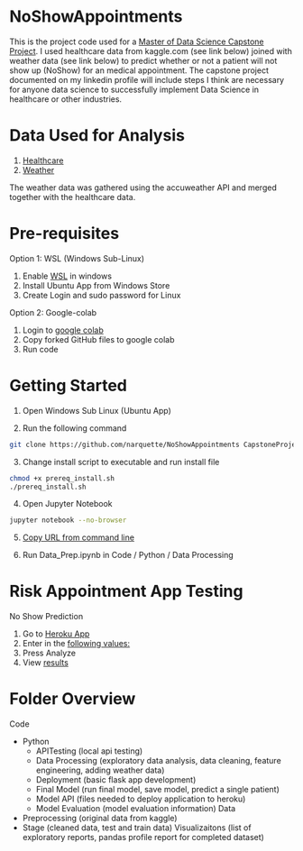 # NoShowAppointments
This is the project code used for a [Master of Data Science Capstone Project](https://www.linkedin.com/in/nicholasarquette/).  I used healthcare data from kaggle.com (see link below) joined with weather data (see link below) to predict whether or not a patient will not show up (NoShow) for an medical appointment.  The capstone project documented on my linkedin profile will include steps I think are necessary for anyone data science to successfully implement Data Science in healthcare or other industries.

# Data Used for Analysis
1. [Healthcare](https://www.kaggle.com/joniarroba/noshowappointments/) 
2. [Weather](https://developer.accuweather.com/user/login)

The weather data was gathered using the accuweather API and merged together with the healthcare data.

# Pre-requisites

Option 1: WSL (Windows Sub-Linux)

1. Enable [WSL](https://winaero.com/blog/enable-wsl-windows-10-fall-creators-update/) in windows 
2. Install Ubuntu App from Windows Store
3. Create Login and sudo password for Linux

Option 2: Google-colab

1. Login to [google colab](https://colab.research.google.com/notebooks/welcome.ipynb)
2. Copy forked GitHub files to google colab
3. Run code 

# Getting Started 

1. Open Windows Sub Linux (Ubuntu App)

2. Run the following command

```sh
git clone https://github.com/narquette/NoShowAppointments CapstoneProject
```

3. Change install script to executable and run install file

```sh
chmod +x prereq_install.sh
./prereq_install.sh
```

4. Open Jupyter Notebook

```sh
jupyter notebook --no-browser
```
5. [Copy URL from command line](https://www.screencast.com/t/JgVmAL6wC)

6. Run Data_Prep.ipynb in Code / Python / Data Processing

# Risk Appointment App Testing

No Show Prediction

1) Go to [Heroku App](https://apptnoshow.herokuapp.com/)
2) Enter in the [following values:](https://www.screencast.com/t/xFwlA991PF)
3) Press Analyze
4) View [results](https://www.screencast.com/t/h1EpH8Pr) 


# Folder Overview

Code 
- Python
  - APITesting (local api testing)
  - Data Processing (exploratory data analysis, data cleaning, feature engineering, adding weather data)
  - Deployment (basic flask app development)
  - Final Model (run final model, save model, predict a single patient)
  - Model API (files needed to deploy application to heroku)
  - Model Evaluation (model evaluation information)
Data
- Preprocessing (original data from kaggle)
- Stage (cleaned data, test and train data)
Visualizaitons (list of exploratory reports, pandas profile report for completed dataset)

 

